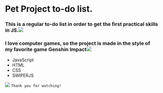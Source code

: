 # Pet Project **to-do list**.
### This is a regular **to-do** list in order to get the first practical skills in JS.![](https://i2.piccy.info/i9/2cb30c6c14c1c81ff8cd7a6f4f9d23c4/1645885738/2331/1459754/mora.png)
### I love computer games, so the project is made in the style of my favorite game **Genshin Impact**![](https://i2.piccy.info/i9/100575df65de38202f9f5527b5f4092c/1645885695/1537/1459754/primogem.png)

- JavaScript
- HTML
- CSS
- SWIPERJS

![](https://i2.piccy.info/i9/86eee0e49441c8af0e31a08a6b01dae8/1645885460/236964/1459754/3333.jpg)
`Thank you for watching!`
